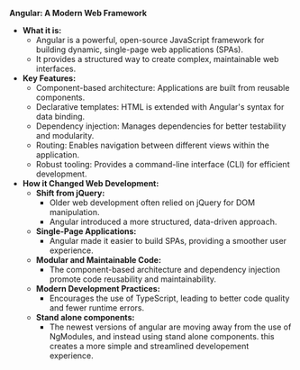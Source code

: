 **Angular: A Modern Web Framework**

* **What it is:**
    * Angular is a powerful, open-source JavaScript framework for building dynamic, single-page web applications (SPAs).
    * It provides a structured way to create complex, maintainable web interfaces.
* **Key Features:**
    * Component-based architecture: Applications are built from reusable components.
    * Declarative templates: HTML is extended with Angular's syntax for data binding.
    * Dependency injection: Manages dependencies for better testability and modularity.
    * Routing: Enables navigation between different views within the application.
    * Robust tooling: Provides a command-line interface (CLI) for efficient development.
* **How it Changed Web Development:**
    * **Shift from jQuery:**
        * Older web development often relied on jQuery for DOM manipulation.
        * Angular introduced a more structured, data-driven approach.
    * **Single-Page Applications:**
        * Angular made it easier to build SPAs, providing a smoother user experience.
    * **Modular and Maintainable Code:**
        * The component-based architecture and dependency injection promote code reusability and maintainability.
    * **Modern Development Practices:**
        * Encourages the use of TypeScript, leading to better code quality and fewer runtime errors.
    * **Stand alone components:**
        * The newest versions of angular are moving away from the use of NgModules, and instead using stand alone components. this creates a more simple and streamlined developement experience.
